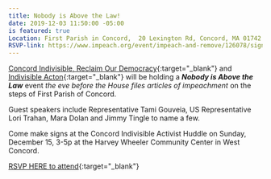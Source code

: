 ```yaml
---
title: Nobody is Above the Law!
date: 2019-12-03 11:50:00 -05:00
is featured: true
Location: First Parish in Concord,  20 Lexington Rd, Concord, MA 01742
RSVP-link: https://www.impeach.org/event/impeach-and-remove/126078/signup/?akid=&zip=&source=&s=
---
```


[Concord Indivisible, Reclaim Our Democracy](https://concordindivisible.org){:target="_blank"} and [Indivisible Acton](http://www.indivisibleacton.org){:target="_blank"} will be holding a ***Nobody is Above the Law*** event *the eve before the House files articles of impeachment* on the steps of First Parish of Concord.

Guest speakers include Representative Tami Gouveia, US Representative Lori Trahan, Mara Dolan and Jimmy Tingle to name a few.

Come make signs at the Concord Indivisible Activist Huddle on Sunday, December 15, 3-5p at the Harvey Wheeler Community Center in West Concord. 

[RSVP HERE to attend](https://www.impeach.org/event/impeach-and-remove/126078/signup/?akid=&zip=&source=&s=){:target="_blank"}